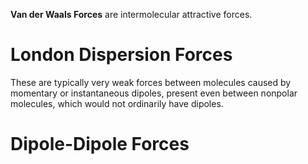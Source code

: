 **Van der Waals Forces** are intermolecular attractive forces.

# London Dispersion Forces

These are typically very weak forces between molecules caused by momentary or instantaneous dipoles, present even between nonpolar molecules, which would not ordinarily have dipoles.

# Dipole-Dipole Forces
